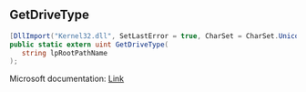## GetDriveType

```csharp
[DllImport("Kernel32.dll", SetLastError = true, CharSet = CharSet.Unicode)][return: MarshalAs(UnmanagedType.U4)]
public static extern uint GetDriveType(
   string lpRootPathName
);
```

Microsoft documentation: [Link](https://docs.microsoft.com/en-us/windows/win32/api/fileapi/nf-fileapi-getdrivetypew)
